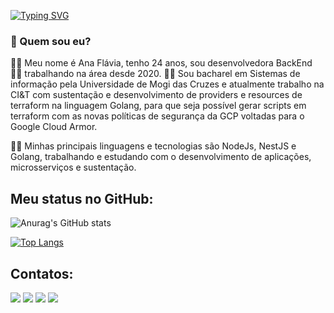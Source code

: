 <a href="https://git.io/typing-svg"><img src="https://readme-typing-svg.herokuapp.com?font=Fira+Code&pause=1000&width=435&lines=Hi+there!%F0%9F%91%8B+I'm+Ana+Fl%C3%A1via%F0%9F%98%8A;Welcome+to+my+profile%E2%9C%A8%F0%9F%92%96" alt="Typing SVG" /></a>
### 🔮 Quem sou eu?

🙆‍♀️ Meu nome é Ana Flávia, tenho 24 anos, sou desenvolvedora BackEnd 👩‍💻 trabalhando na área desde 2020. 👩‍🎓 Sou bacharel em Sistemas de informação pela Universidade de Mogi das Cruzes e atualmente trabalho na CI&T com sustentação e desenvolvimento de providers e resources de terraform na linguagem Golang, para que seja possível gerar scripts em terraform com as novas políticas de segurança da GCP voltadas para o Google Cloud Armor. 

👩‍💻 Minhas principais linguagens e tecnologias são NodeJs, NestJS e Golang, trabalhando e estudando com o desenvolvimento de aplicações, microsserviços e sustentação. 

## Meu status no GitHub:
![Anurag's GitHub stats](https://github-readme-stats.vercel.app/api?username=anap7&show_icons=true&theme=radical)

[![Top Langs](https://github-readme-stats.vercel.app/api/top-langs/?username=anap7&layout=compact&theme=radical)](https://github.com/anap7/github-readme-stats)

## Contatos:
<div>
<a href="https://www.linkedin.com/in/anaflaviap7" target="_blank"><img src="https://img.shields.io/badge/-LinkedIn-%230077B5?style=for-the-badge&logo=linkedin&logoColor=white" target="_blank"></a>  
<a href="https://github.com/anap7"><img src="https://img.shields.io/badge/Github-800060?style=for-the-badge&logo=github&logoColor=white" target="_blank"></a>
<a href="mailto:ana.flaviap7@hotmail.com"><img src="https://img.shields.io/badge/Outlook-0078D4?style=for-the-badge&logo=microsoft-outlook&logoColor=white" target="_blank"></a>
<a href = "mailto:anaflavia.p7096@gmail.com"><img src="https://img.shields.io/badge/Gmail-D14836?style=for-the-badge&logo=gmail&logoColor=white" target="_blank"></a>
</div>
